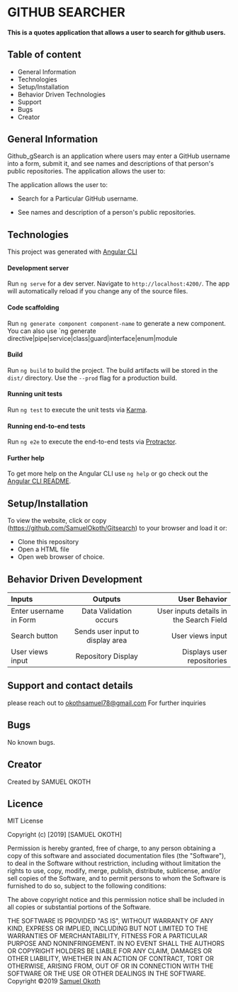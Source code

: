 # GITHUB SEARCHER
#### This is a quotes application that allows a user to search for github users.

## Table of content
* General Information
* Technologies
* Setup/Installation
* Behavior Driven Technologies
* Support
* Bugs
* Creator

## General Information
Github_gSearch is an application where users may enter a GitHub username into a form, submit it, and see names and descriptions of that person's public repositories. The application allows the user to:

The application allows the user to:

* Search for a Particular GitHub username.

* See names and description of a person's public repositories.

## Technologies
This project was generated with [Angular CLI](https://github.com/angular/angular-cli)

#### Development server

Run `ng serve` for a dev server. Navigate to `http://localhost:4200/`. The app will automatically reload if you change any of the source files.

#### Code scaffolding
Run `ng generate component component-name` to generate a new component. You can also use `ng generate directive|pipe|service|class|guard|interface|enum|module



#### Build

Run `ng build` to build the project. The build artifacts will be stored in the `dist/` directory. Use the `--prod` flag for a production build.

#### Running unit tests

Run `ng test` to execute the unit tests via [Karma](https://karma-runner.github.io).

#### Running end-to-end tests

Run `ng e2e` to execute the end-to-end tests via [Protractor](http://www.protractortest.org/).

#### Further help

To get more help on the Angular CLI use `ng help` or go check out the [Angular CLI README](https://github.com/angular/angular-cli/blob/master/README.md).

## Setup/Installation
To view the website, click or copy (https://github.com/SamuelOkoth/Gitsearch) to your browser and load it or:
* Clone this repository
* Open a HTML file
* Open web browser of choice.


## Behavior Driven Development
| Inputs  | Outputs  |  User Behavior |
|:---------|:----------:|----------------:|
|  Enter username in Form |  Data Validation occurs | User inputs details in the Search Field  |
|  Search button | Sends user input to display area  | User views input  |
|  User views input |  Repository Display |   Displays user repositories| User is directed to the Github page  |

## Support and contact details
 please reach out to  okothsamuel78@gmail.com
For further inquiries
## Bugs
No known bugs.

## Creator
Created by SAMUEL OKOTH

## Licence
MIT License

Copyright (c) [2019] [SAMUEL OKOTH]

Permission is hereby granted, free of charge, to any person obtaining a copy
of this software and associated documentation files (the "Software"), to deal
in the Software without restriction, including without limitation the rights
to use, copy, modify, merge, publish, distribute, sublicense, and/or sell
copies of the Software, and to permit persons to whom the Software is
furnished to do so, subject to the following conditions:

The above copyright notice and this permission notice shall be included in all
copies or substantial portions of the Software.

THE SOFTWARE IS PROVIDED "AS IS", WITHOUT WARRANTY OF ANY KIND, EXPRESS OR
IMPLIED, INCLUDING BUT NOT LIMITED TO THE WARRANTIES OF MERCHANTABILITY,
FITNESS FOR A PARTICULAR PURPOSE AND NONINFRINGEMENT. IN NO EVENT SHALL THE
AUTHORS OR COPYRIGHT HOLDERS BE LIABLE FOR ANY CLAIM, DAMAGES OR OTHER
LIABILITY, WHETHER IN AN ACTION OF CONTRACT, TORT OR OTHERWISE, ARISING FROM,
OUT OF OR IN CONNECTION WITH THE SOFTWARE OR THE USE OR OTHER DEALINGS IN THE
SOFTWARE.
Copyright &copy;2019 [Samuel Okoth](https://github.com/SamuelOkoth)
